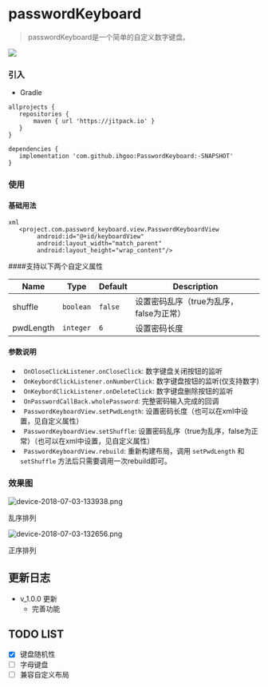 # passwordKeyboard
> passwordKeyboard是一个简单的自定义数字键盘。

[![](https://jitpack.io/v/ihgoo/PasswordKeyboard.svg)](https://jitpack.io/#ihgoo/PasswordKeyboard)


### 引入
* Gradle

 ```
 allprojects {
	repositories {
		maven { url 'https://jitpack.io' }
	}
}

dependencies {
	implementation 'com.github.ihgoo:PasswordKeyboard:-SNAPSHOT'
}
```

### 使用
#### 基础用法

```
xml
   <project.com.password_keyboard.view.PasswordKeyboardView
        android:id="@+id/keyboardView"
        android:layout_width="match_parent"
        android:layout_height="wrap_content"/>
```



####支持以下两个自定义属性

| Name                 | Type      | Default      | Description                                                        |
|----------------------|-----------|--------------|--------------------------------------------------------------------|
| shuffle            | `boolean`  | `false` | 设置密码乱序（true为乱序，false为正常）|
| pwdLength            | `integer`  | `6` | 设置密码长度|




#### 参数说明

* ` OnOloseClickListener.onCloseClick`: 数字键盘关闭按钮的监听
* ` OnKeybordClickListener.onNumberClick`: 数字键盘按钮的监听(仅支持数字)
* ` OnKeybordClickListener.onDeleteClick`: 数字键盘删除按钮的监听
* ` OnPasswordCallBack.wholePassword`: 完整密码输入完成的回调
* ` PasswordKeyboardView.setPwdLength`: 设置密码长度（也可以在xml中设置，见自定义属性）
* ` PasswordKeyboardView.setShuffle`: 设置密码乱序（true为乱序，false为正常）（也可以在xml中设置，见自定义属性）
* ` PasswordKeyboardView.rebuild`: 重新构建布局，调用 `setPwdLength` 和 `setShuffle` 方法后只需要调用一次rebuild即可。






### 效果图

![device-2018-07-03-133938.png](https://i.loli.net/2018/07/03/5b3b0c36a05d1.png)

乱序排列

![device-2018-07-03-132656.png](https://i.loli.net/2018/07/03/5b3b09887ffdc.png)

正序排列

## 更新日志

* v_1.0.0 更新
	* 完善功能

## TODO LIST
- [x] 键盘随机性
- [ ] 字母键盘
- [ ] 兼容自定义布局
